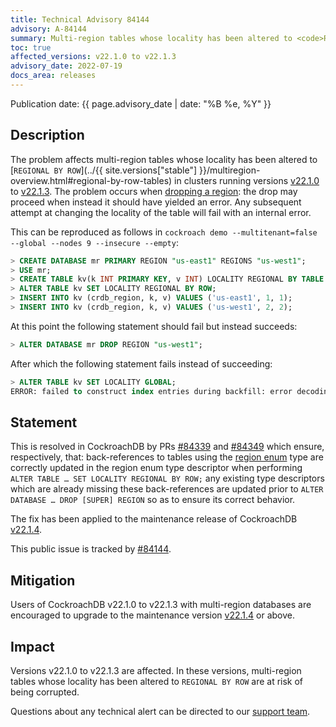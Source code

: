 ```yaml
---
title: Technical Advisory 84144
advisory: A-84144
summary: Multi-region tables whose locality has been altered to <code>REGIONAL BY ROW</code> are at risk of being corrupted
toc: true
affected_versions: v22.1.0 to v22.1.3
advisory_date: 2022-07-19
docs_area: releases
---
```


Publication date: {{ page.advisory_date | date: "%B %e, %Y" }}

## Description

The problem affects multi-region tables whose locality has been altered to [`REGIONAL BY ROW`](../{{ site.versions["stable"] }}/multiregion-overview.html#regional-by-row-tables) in clusters running versions [v22.1.0](../releases/v22.1.html#v22-1-0) to [v22.1.3](../releases/v22.1.html#v22-1-3). The problem occurs when [dropping a region](../{{site.versions["stable"]}}/alter-database.html#drop-region): the drop may proceed when instead it should have yielded an error. Any subsequent attempt at changing the locality of the table will fail with an internal error.

This can be reproduced as follows in `cockroach demo --multitenant=false --global --nodes 9 --insecure --empty`:

~~~ sql
> CREATE DATABASE mr PRIMARY REGION "us-east1" REGIONS "us-west1";
> USE mr;
> CREATE TABLE kv(k INT PRIMARY KEY, v INT) LOCALITY REGIONAL BY TABLE IN PRIMARY REGION;
> ALTER TABLE kv SET LOCALITY REGIONAL BY ROW;
> INSERT INTO kv (crdb_region, k, v) VALUES ('us-east1', 1, 1);
> INSERT INTO kv (crdb_region, k, v) VALUES ('us-west1', 2, 2);
~~~

At this point the following statement should fail but instead succeeds:

~~~ sql
> ALTER DATABASE mr DROP REGION "us-west1";
~~~

After which the following statement fails instead of succeeding:

~~~ sql
> ALTER TABLE kv SET LOCALITY GLOBAL;
ERROR: failed to construct index entries during backfill: error decoding 4 bytes: could not find [128] in enum "public.crdb_internal_region" representation PhysicalReps: [[64]]; LogicalReps: [us-east1] goroutine 45657 [running]:
~~~

## Statement

This is resolved in CockroachDB by PRs [#84339](https://github.com/cockroachdb/cockroach/pull/84339) and [#84349](https://github.com/cockroachdb/cockroach/pull/84349) which ensure, respectively, that:
back-references to tables using the [region enum](../{{site.versions["stable"]}}/alter-table.html#crdb_region) type are correctly updated in the region enum type descriptor when performing `ALTER TABLE … SET LOCALITY REGIONAL BY ROW;` any existing type descriptors which are already missing these back-references are updated prior to `ALTER DATABASE … DROP [SUPER] REGION` so as to ensure its correct behavior.

The fix has been applied to the maintenance release of CockroachDB [v22.1.4](../releases/v22.1.html#v22-1-4).

This public issue is tracked by [#84144](https://github.com/cockroachdb/cockroach/issues/84144).

## Mitigation

Users of CockroachDB v22.1.0 to v22.1.3 with multi-region databases are encouraged to upgrade to the maintenance version [v22.1.4](../releases/v22.1.html#v22-1-4) or above.

## Impact

Versions v22.1.0 to v22.1.3 are affected. In these versions, multi-region tables whose locality has been altered to `REGIONAL BY ROW` are at risk of being corrupted.

Questions about any technical alert can be directed to our [support team](https://support.cockroachlabs.com/).
